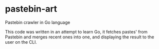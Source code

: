 # pastebin-art
Pastebin crawler in Go language

This code was written in an attempt to learn Go, it fetches 
pastes' from Pastebin and merges recent ones into one, and displaying the result to the user on the CLI.
